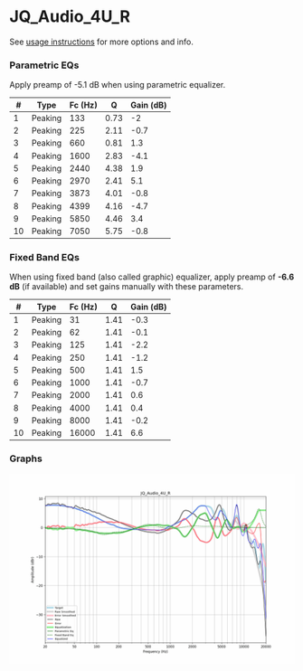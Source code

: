 # JQ_Audio_4U_R
See [usage instructions](https://github.com/jaakkopasanen/AutoEq#usage) for more options and info.

### Parametric EQs
Apply preamp of -5.1 dB when using parametric equalizer.

|   # | Type    |   Fc (Hz) |    Q |   Gain (dB) |
|-----|---------|-----------|------|-------------|
|   1 | Peaking |       133 | 0.73 |        -2   |
|   2 | Peaking |       225 | 2.11 |        -0.7 |
|   3 | Peaking |       660 | 0.81 |         1.3 |
|   4 | Peaking |      1600 | 2.83 |        -4.1 |
|   5 | Peaking |      2440 | 4.38 |         1.9 |
|   6 | Peaking |      2970 | 2.41 |         5.1 |
|   7 | Peaking |      3873 | 4.01 |        -0.8 |
|   8 | Peaking |      4399 | 4.16 |        -4.7 |
|   9 | Peaking |      5850 | 4.46 |         3.4 |
|  10 | Peaking |      7050 | 5.75 |        -0.8 |

### Fixed Band EQs
When using fixed band (also called graphic) equalizer, apply preamp of **-6.6 dB** (if available) and set gains manually with these parameters.

|   # | Type    |   Fc (Hz) |    Q |   Gain (dB) |
|-----|---------|-----------|------|-------------|
|   1 | Peaking |        31 | 1.41 |        -0.3 |
|   2 | Peaking |        62 | 1.41 |        -0.1 |
|   3 | Peaking |       125 | 1.41 |        -2.2 |
|   4 | Peaking |       250 | 1.41 |        -1.2 |
|   5 | Peaking |       500 | 1.41 |         1.5 |
|   6 | Peaking |      1000 | 1.41 |        -0.7 |
|   7 | Peaking |      2000 | 1.41 |         0.6 |
|   8 | Peaking |      4000 | 1.41 |         0.4 |
|   9 | Peaking |      8000 | 1.41 |        -0.2 |
|  10 | Peaking |     16000 | 1.41 |         6.6 |

### Graphs
![](./JQ_Audio_4U_R.png)
